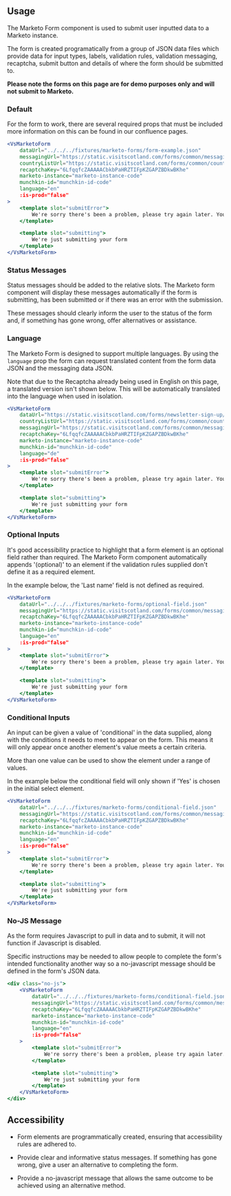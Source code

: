 ## Usage
The Marketo Form component is used to submit user inputted data to a Marketo instance.

The form is created programatically from a group of JSON data files which provide data for
input types, labels, validation rules, validation messaging, recaptcha, submit button and details of
where the form should be submitted to.

**Please note the forms on this page are for demo purposes only and will not submit to Marketo.**


### Default
For the form to work, there are several required props that must be included more information on this can be found in our confluence pages. 

```jsx
<VsMarketoForm
    dataUrl="../../../fixtures/marketo-forms/form-example.json"
    messagingUrl="https://static.visitscotland.com/forms/common/messaging.json"
    countryListUrl="https://static.visitscotland.com/forms/common/countries.json"
    recaptchaKey="6LfqqfcZAAAAACbkbPaHRZTIFpKZGAPZBDkwBKhe"
    marketo-instance="marketo-instance-code"
    munchkin-id="munchkin-id-code"
    language="en"
    :is-prod="false"
>
    <template slot="submitError">
        We're sorry there's been a problem, please try again later. You can also ask to subscribe by sending an email to <vs-link href='mailto:info@visitscotland.com'>info@visitscotland.com</vs-link>.
    </template>

    <template slot="submitting">
        We're just submitting your form
    </template>
</VsMarketoForm>
```

### Status Messages
Status messages should be added to the relative slots. The Marketo form component will display these messages automatically if the form is submitting, has been submitted or if there was an error with the submission.

These messages should clearly inform the user to the status of the form and, if something has gone wrong, offer alternatives or assistance.


### Language
The Marketo Form is designed to support multiple languages. By using the `language` prop
the form can request translated content from the form data JSON and the messaging data JSON.

Note that due to the Recaptcha already being used in English on this page, a translated version isn't shown below. This will be automatically translated into the language when used in isolation.

```jsx
<VsMarketoForm
    dataUrl="https://static.visitscotland.com/forms/newsletter-sign-up/newsletter-sign-up.json"
    countryListUrl="https://static.visitscotland.com/forms/common/countries.json"
    messagingUrl="https://static.visitscotland.com/forms/common/messaging.json"
    recaptchaKey="6LfqqfcZAAAAACbkbPaHRZTIFpKZGAPZBDkwBKhe"
    marketo-instance="marketo-instance-code"
    munchkin-id="munchkin-id-code"
    language="de"
    :is-prod="false"
>
    <template slot="submitError">
        We're sorry there's been a problem, please try again later. You can also ask to subscribe by sending an email to <vs-link href='mailto:info@visitscotland.com'>info@visitscotland.com</vs-link>.
    </template>

    <template slot="submitting">
        We're just submitting your form
    </template>
</VsMarketoForm>
```

### Optional Inputs
It's good accessibility practice to highlight that a form element is an optional field rather than required. The
Marketo Form component automatically appends '(optional)' to an element if the validation rules supplied don't
define it as a required element.

In the example below, the 'Last name' field is not defined as required.

```jsx
<VsMarketoForm
    dataUrl="../../../fixtures/marketo-forms/optional-field.json"
    messagingUrl="https://static.visitscotland.com/forms/common/messaging.json"
    recaptchaKey="6LfqqfcZAAAAACbkbPaHRZTIFpKZGAPZBDkwBKhe"
    marketo-instance="marketo-instance-code"
    munchkin-id="munchkin-id-code"
    language="en"
    :is-prod="false"
>
    <template slot="submitError">
        We're sorry there's been a problem, please try again later. You can also ask to subscribe by sending an email to <vs-link href='mailto:info@visitscotland.com'>info@visitscotland.com</vs-link>.
    </template>

    <template slot="submitting">
        We're just submitting your form
    </template>
</VsMarketoForm>
```

### Conditional Inputs
An input can be given a value of 'conditional' in the data supplied, along with the conditions it needs to meet to appear on the form.
This means it will only appear once another element's value meets a certain criteria.

More than one value can be used to show the element under a range of values.

In the example below the conditional field will only shown if 'Yes' is chosen in the initial select element.

```jsx
<VsMarketoForm
    dataUrl="../../../fixtures/marketo-forms/conditional-field.json"
    messagingUrl="https://static.visitscotland.com/forms/common/messaging.json"
    recaptchaKey="6LfqqfcZAAAAACbkbPaHRZTIFpKZGAPZBDkwBKhe"
    marketo-instance="marketo-instance-code"
    munchkin-id="munchkin-id-code"
    language="en"
    :is-prod="false"
>
    <template slot="submitError">
        We're sorry there's been a problem, please try again later. You can also ask to subscribe by sending an email to <vs-link href='mailto:info@visitscotland.com'>info@visitscotland.com</vs-link>.
    </template>

    <template slot="submitting">
        We're just submitting your form
    </template>
</VsMarketoForm>
```

### No-JS Message
As the form requires Javascript to pull in data and to submit, it will not function if Javascript is disabled.

Specific instructions may be needed to allow people to complete the form's intended 
functionality another way so a no-javascript message should be defined in the form's JSON data. 

```jsx
<div class="no-js">
    <VsMarketoForm
        dataUrl="../../../fixtures/marketo-forms/conditional-field.json"
        messagingUrl="https://static.visitscotland.com/forms/common/messaging.json"
        recaptchaKey="6LfqqfcZAAAAACbkbPaHRZTIFpKZGAPZBDkwBKhe"
        marketo-instance="marketo-instance-code"
        munchkin-id="munchkin-id-code"
        language="en"
        :is-prod="false"
    >
        <template slot="submitError">
            We're sorry there's been a problem, please try again later.
        </template>

        <template slot="submitting">
            We're just submitting your form
        </template>
    </VsMarketoForm>
</div>
```

## Accessibility
- Form elements are programmatically created, ensuring that accessibility rules are adhered to.

- Provide clear and informative status messages. If something has gone wrong, give a user an alternative to completing the form.

- Provide a no-javascript message that allows the same outcome to be achieved using an alternative method.